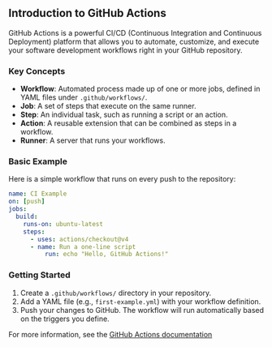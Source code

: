 ## Introduction to GitHub Actions

GitHub Actions is a powerful CI/CD (Continuous Integration and Continuous Deployment) platform that allows you to automate, customize, and execute your software development workflows right in your GitHub repository.

### Key Concepts

- **Workflow**: Automated process made up of one or more jobs, defined in YAML files under `.github/workflows/`.
- **Job**: A set of steps that execute on the same runner.
- **Step**: An individual task, such as running a script or an action.
- **Action**: A reusable extension that can be combined as steps in a workflow.
- **Runner**: A server that runs your workflows.

### Basic Example

Here is a simple workflow that runs on every push to the repository:

```yaml
name: CI Example
on: [push]
jobs:
  build:
	runs-on: ubuntu-latest
	steps:
      - uses: actions/checkout@v4
	  - name: Run a one-line script
		  run: echo "Hello, GitHub Actions!"
```

### Getting Started

1. Create a `.github/workflows/` directory in your repository.
2. Add a YAML file (e.g., `first-example.yml`) with your workflow definition.
3. Push your changes to GitHub. The workflow will run automatically based on the triggers you define.

For more information, see the [GitHub Actions documentation](https://docs.github.com/en/actions)